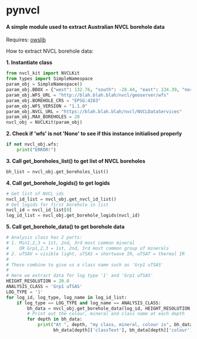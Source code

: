# pynvcl

#### A simple module used to extract Australian NVCL borehole data

Requires:  [owslib](https://github.com/geopython/OWSLib)

How to extract NVCL borehole data:

**1. Instantiate class**

```python
from nvcl_kit import NVCLKit
from types import SimpleNamespace
param_obj = SimpleNamespace()
param_obj.BBOX = {"west": 132.76, "south": -28.44, "east": 134.39, "north": -26.87 }
param_obj.WFS_URL = "http://blah.blah.blah/nvcl/geoserver/wfs"
param_obj.BOREHOLE_CRS = "EPSG:4283"
param_obj.WFS_VERSION = "1.1.0"
param_obj.NVCL_URL = "https://blah.blah.blah/nvcl/NVCLDataServices"
param_obj.MAX_BOREHOLES = 20
nvcl_obj = NVCLKit(param_obj)
```

**2. Check if 'wfs' is not 'None' to see if this instance initialised properly**

```python
if not nvcl_obj.wfs:
    print("ERROR!")
```

**3. Call get_boreholes_list() to get list of NVCL boreholes**

```python
bh_list = nvcl_obj.get_boreholes_list()
```

**4. Call get_borehole_logids() to get logids**

```python
# Get list of NVCL ids
nvcl_id_list = nvcl_obj.get_nvcl_id_list()
# Get logids for first borehole in list
nvcl_id = nvcl_id_list[0]
log_id_list = nvcl_obj.get_borehole_logids(nvcl_id)
```

**5. Call get_borehole_data() to get borehole data**

```python
# Analysis class has 2 parts:
# 1. Min1,2,3 = 1st, 2nd, 3rd most common mineral
#    OR Grp1,2,3 = 1st, 2nd, 3rd most common group of minerals
# 2. uTSAV = visible light, uTSAS = shortwave IR, uTSAT = thermal IR
#
# These combine to give us a class name such as 'Grp1 uTSAS'
#
# Here we extract data for log type '1' and 'Grp1 uTSAS'
HEIGHT_RESOLUTION = 20.0
ANALYSIS_CLASS = 'Grp1 uTSAS'
LOG_TYPE = '1'
for log_id, log_type, log_name in log_id_list:
    if log_type == LOG_TYPE and log_name == ANALYSIS_CLASS:
        bh_data = nvcl_obj.get_borehole_data(log_id, HEIGHT_RESOLUTION, ANALYSIS_CLASS)
        # Print out the colour, mineral and class name at each depth
        for depth in bh_data:
            print("At ", depth, "my class, mineral, colour is", bh_data[depth]['className'],
                  bh_data[depth]['classText'], bh_data[depth]['colour'])
```

